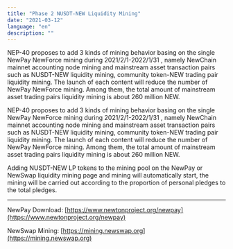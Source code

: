 ```yaml
---
title: "Phase 2 NUSDT-NEW Liquidity Mining"
date: "2021-03-12"
language: "en"
description: ""
---
```


NEP-40 proposes to add 3 kinds of mining behavior basing on the single NewPay NewForce mining during 2021/2/1-2022/1/31 , namely NewChain mainnet accounting node mining and mainstream asset transaction pairs such as NUSDT-NEW liquidity mining, community token-NEW trading pair liquidity mining. The launch of each content will reduce the number of NewPay NewForce mining. Among them, the total amount of mainstream asset trading pairs liquidity mining is about 260 million NEW.

NEP-40 proposes to add 3 kinds of mining behavior basing on the single NewPay NewForce mining during 2021/2/1-2022/1/31 , namely NewChain mainnet accounting node mining and mainstream asset transaction pairs such as NUSDT-NEW liquidity mining, community token-NEW trading pair liquidity mining. The launch of each content will reduce the number of NewPay NewForce mining. Among them, the total amount of mainstream asset trading pairs liquidity mining is about 260 million NEW.

Adding NUSDT-NEW LP tokens to the mining pool on the NewPay or NewSwap liquidity mining page and mining will automatically start, the mining will be carried out according to the proportion of personal pledges to the total pledges.

---

NewPay Download: [https://www.newtonproject.org/newpay](https://www.newtonproject.org/newpay)

NewSwap Mining: [https://mining.newswap.org](https://mining.newswap.org)

